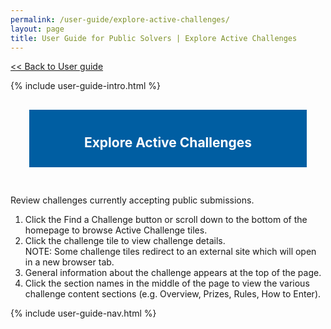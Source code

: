 ```yaml
---
permalink: /user-guide/explore-active-challenges/
layout: page
title: User Guide for Public Solvers | Explore Active Challenges
---
```

<a href="{{ site.baseurl }}/user-guide/"> << Back to User guide</a>
<div class="row">
  <div class="col-sm-12">{% include user-guide-intro.html %}</div>
</div>
<div class="row" style="padding: 30px;">
  <div class="col-sm-12" style="padding: 10px; background-color: #005ea2; color: #ffffff; text-align: center;"><h2>Explore Active Challenges</h2></div>
</div>
<div class="row">
  <div class="col-sm-7">
    <p>Review challenges currently accepting public submissions.</p>
    <ol class="rounded-list">
      <li>Click the Find a Challenge button or scroll down to the bottom of the homepage to browse Active Challenge tiles.</li>
      <li>Click the challenge tile to view challenge details.</li>
      NOTE:  Some challenge tiles redirect to an external site which will open in a new browser tab.
      <li>General information about the challenge appears at the top of the page.</li>
      <li>Click the section names in the middle of the page to view the various challenge content sections (e.g. Overview, Prizes, Rules, How to Enter).</li>
    </ol>
  </div>
  <div class="col-sm-5"> {% include user-guide-nav.html %} </div>
</div>
